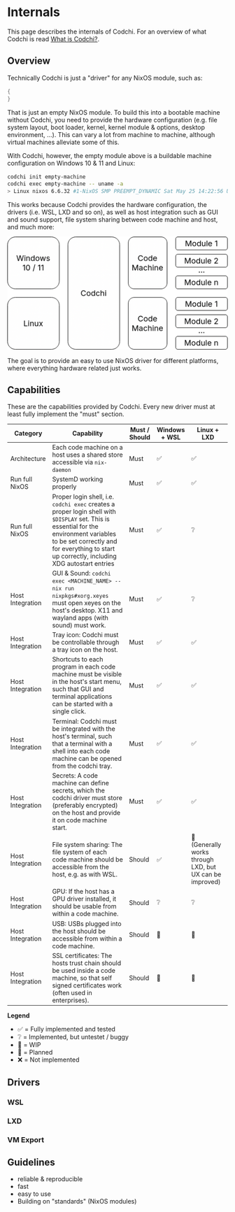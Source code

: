 # Internals

This page describes the internals of Codchi. For an overview of what Codchi is read [What is Codchi?](..//start/intro.md).

## Overview

Technically Codchi is just a "driver" for any NixOS module, such as:
```nix
{
}
```
That is just an empty NixOS module. To build this into a bootable machine without Codchi, you need to provide the hardware configuration (e.g. file system layout, boot loader, kernel, kernel module & options, desktop environment, ...). This can vary a lot from machine to machine, although virtual machines alleviate some of this.

With Codchi, however, the empty module above is a buildable machine configuration on Windows 10 & 11 and Linux:
```bash
codchi init empty-machine
codchi exec empty-machine -- uname -a
> Linux nixos 6.6.32 #1-NixOS SMP PREEMPT_DYNAMIC Sat May 25 14:22:56 UTC 2024 x86_64 GNU/Linux
```

This works because Codchi provides the hardware configuration, the drivers (i.e. WSL, LXD and so on), as well as host integration such as GUI and sound support, file system sharing between code machine and host, and much more:

![Codchi architecture diagram](/architecture.png)

The goal is to provide an easy to use NixOS driver for different platforms, where everything hardware related just works.



## Capabilities

These are the capabilities provided by Codchi. Every new driver must at least fully implement the "must" section.



| Category         | Capability                                                                                                                                                                                                                              | Must / Should  | Windows + WSL  | Linux + LXD                                              |
| -------------    | --------------                                                                                                                                                                                                                          | -------------- | -------------- | --------------                                           |
| Architecture     | Each code machine on a host uses a shared store accessible via `nix-daemon`                                                                                                                                                             | Must           | ✅             | ✅                                                       |
| Run full NixOS   | SystemD working properly                                                                                                                                                                                                                | Must           | ✅             | ✅                                                       |
| Run full NixOS   | Proper login shell, i.e. `codchi exec` creates a proper login shell with `$DISPLAY` set.  This is essential for the environment variables to be set correctly and for everything to start up correctly, including XDG autostart entries | Must           | ✅             | ❔                                                       |
| Host Integration | GUI & Sound: `codchi exec <MACHINE_NAME> -- nix run nixpkgs#xorg.xeyes` must open xeyes on the host's desktop. X11 and wayland apps (with sound) must work.                                                                             | Must           | ✅             | ❔                                                       |
| Host Integration | Tray icon: Codchi must be controllable through a tray icon on the host.                                                                                                                                                                 | Must           | ✅             | ✅                                                       |
| Host Integration | Shortcuts to each program in each code machine must be visible in the host's start menu, such that GUI and terminal applications can be started with a single click.                                                                    | Must           | ✅             | ✅                                                       |
| Host Integration | Terminal: Codchi must be integrated with the host's terminal, such that a terminal with a shell into each code machine can be opened from the codchi tray.                                                                              | Must           | ✅             | ✅                                                       |
| Host Integration | Secrets: A code machine can define secrets, which the codchi driver must store (preferably encrypted) on the host and provide it on code machine start.                                                                                 | Must           | ✅             | ✅                                                       |
| Host Integration | File system sharing: The file system of each code machine should be accessible from the host, e.g. as with WSL.                                                                                                                         | Should         | ✅             | 🚧 (Generally works through LXD, but UX can be improved) |
| Host Integration | GPU: If the host has a GPU driver installed, it should be usable from within a code machine.                                                                                                                                            | Should         | ❔             | ❔                                                       |
| Host Integration | USB: USBs plugged into the host should be accessible from within a code machine.                                                                                                                                                        | Should         | 📝             | 📝                                                       |
| Host Integration | SSL certificates: The hosts trust chain should be used inside a code machine, so that self signed certificates work (often used in enterprises).                                                                                        | Should         | 📝             | 📝                                                       |

**Legend**
- ✅ = Fully implemented and tested
- ❔ = Implemented, but untestet / buggy
- 🚧 = WIP
- 📝 = Planned
- ❌ = Not implemented

## Drivers


### WSL

### LXD

### VM Export

## Guidelines

- reliable & reproducible
- fast
- easy to use
- Building on "standards" (NixOS modules)


<!--
Codchi = driver
    - 1. OS => WSL, LXD - Linux
        - 
        - Nix store sharing
    - 2. NixOS

Code / design guidelines
    - Easy to use
    - Simplicity
        - no daemon neccessary
    - Performant
    - plain NixOS
    - No vendor lockin



- Testing

## Codchi Drivers

### Responsibilities

#### Nix

- A Running nix-daemon (`/bin/ctrl-serve`)
    - [X] WSL
    - [ ] LXD

- Mounts per code machine
    - Needed directories
        - /nix/store ro
        - /nix/var/nix/daemon-socket rw
            - nix-daemon does builds, gc, ...
        - /nix/var/nix/profiles/per-instance/&lt;NAME> -> /nix/var/nix/profiles rw
            - needed for /run/current-system & gc
        - /nix/var/nix/db ro
            - needed for gc
        - ln /nix/var/nix/profiles /nix/var/nix/gcroots/
            - needed for gc
    - [X] WSL
        - [X] codchi-controller: mount /nix in /mnt/wsl/nix
        - [X] code machine: do all mounts from /mnt/wsl/nix pre systemd
    - [X] LXD: lxd devices

- Code machine installation
    - Controller must install `config.system.build.toplevel` per code machine as a profile: `nix-env -p "/nix/var/nix/profiles/per-instance/$NAME/system" --set $(cat $DRV/system-store-path)`. This adds gc roots and could allow rollbacks in the future
    - [ ] All: `nix run github:aformatik/codchi#ctrl-install`
    - [ ] WSL: `wsl --import`
    - [ ] LXD: `lxc image import && lxc init && lxc config {devices, security.nesting} && lxd image delete`

- Reverse instance mounts
    - [ ] WSL
        - in instance pre systemd start OR
        - on `codchi rebuild` with `/bin/mount` (to avoid systemd start)
        - `mount <instance dir> /mnt/wsl/codchi-instances/$NAME`
    - [ ] LXD full: root device as bind mount from controller accessible dir


## Codchifile

Idea: A single source of truth for a codchi module which exist in a repository.
This allows the `codchi add` command to only take the url to the repository and
figure everything out from there.

### Implementation

- Nix Flake with nixosModules.NAME / codchiModules.NAME
    - Plain Old NixOS Module inside flake.nix
    - Pros:
        - Compatible with Nix(OS)
        - Flake: Required for pinning nixpkgs
    - Cons: 
        - Tooling not obvious from filename: "flake" != "codchi"
        - Requires manual updating of flake.lock
            => Maybe add `codchi lock update MACHINE MODULE`, autocommit with saved credentials
- Goals:
    - Dont invent new file format
        => Move Codchi config into NixOS modules (e.g. secrets, capabilities)
    - provide `codchi.addNixpkgs`, `codchi.injectInputs` as special arg to allow extending
        => User may provide custom flake inputs directly inside his
           flake.nix which doesn't need additional magic.

### `codchi init NAME MODULE_URL`

- Alternative: `codchi init --empty`

### `codchi add NAME MODULE_URL`


## Code Machines

### Concept

A code machines is an instance or container inside codchi on a particular
computer. They consist of zero to `n` codchi modules (plain NixOS modules).
Also there is the hidden, internal codchi module itself which configures the
driver (LXD, WSL, ...). In previous version there were also some non
reproducible option (like the local name of the code machine) which are set
dynamically now (TBD).

### Intended Usage

1. The development environment for a software project is defined in a codchi
   module inside the project repository. Optionally nixpkgs is locked to a
   fixed commit / revision.
2. Each developer creates a code machine with this module on his local machine.
3. Optionally, each developer can include a personal module with for example
   his git config / editor setup. This can be shared between different
   projects.

## Nixpkgs

Every code machine needs a particular version of nixpkgs. There are two
possibilities to choose from:

1. A code machine is just a NixOS with some preconfigured, platform specific
   NixOS options and therefore needs nixpkgs anyway. The version of the builtin
   nixpkgs is also needed by the codchi controller and therefore already
   present when codchi is installed, so reusing this nixpkgs decreases
   duplication. But there is one catch: When using the local nixpkgs, exact
   reproducibility isn't guaranteed anymore because even if multiple persons
   use the exactly same codchi modules, their codchi version might differ.
2. Pin nixpkgs of a code machine to that of a codchi module. This guarantees
   exact reproducibility when using the same codchi module revision across
   different machines but increases duplication and installation time.

### Secrets

There are some things which don't belong into a NixOS Module since they would
land in the world readable store.

#### Host secrets (TBD)

These differ from user to user and are loaded dynamically. Also they're needed
by both the codchi controller and its code machines. TODO: Should they
atomatically be loaded in each code machine or only when requested via the
NixOS Module?

Examples are: 
    - CA Certificates
    - SSH Keys
    - Authentication Tokens


#### User defined secrets

User defined secrets are specific to a codchi module and can be requested by
setting `codchi.secrets.<name>`. When an user adds a module with a secret, he
will be prompted to add it interactively.

TODO: Possible Implemtations:
    - ENV
    - File

#### Capabilities (TBD)

Capabilities already exist in Nix: `nix.settings.system-features`. A codchi
module can request them by setting `codchi.requiredCapabilities`. When an user
adds a module, codchi will check if the neccessary system drivers are
installed.

Examples for capabilities:
    - GPU / Cuda
    - USB?
    - SSH Agent?
    - Sound / Video?

    -->
